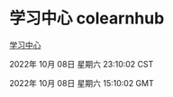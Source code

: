 # 学习中心 colearnhub
[学习中心](http://27.19.33.125:56308/colearnhub/)

2022年 10月 08日 星期六 23:10:02 CST

2022年 10月 08日 星期六 15:10:02 GMT
